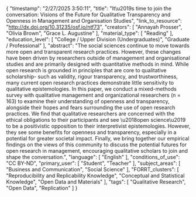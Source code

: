 {
    "timestamp": "2/27/2025 3:50:11",
    "title": "It\u2019s time to join the conversation: Visions of the Future for Qualitative Transparency and Openness in Management and Organisation Studies",
    "link_to_resource": "http://dx.doi.org/10.31235/osf.io/ntf73",
    "creators": [
        "Annayah Prosser",
        "Olivia Brown",
        "Grace L. Augustine"
    ],
    "material_type": [
        "Reading"
    ],
    "education_level": [
        "College / Upper Division (Undergraduates)",
        "Graduate / Professional"
    ],
    "abstract": "The social sciences continue to move towards more open and transparent research practices. However, these changes have been driven by researchers outside of management and organisational studies and are primarily designed with quantitative methods in mind. While open research is grounded in principles that are core to qualitative scholarship- such as validity, rigour transparency, and trustworthiness, many current open research practices demonstrate little sensitivity to qualitative epistemologies. In this paper, we conduct a mixed-methods survey with qualitative management and organizational researchers (n = 163) to examine their understanding of openness and transparency, alongside their hopes and fears surrounding the use of open research practices. We find that qualitative researchers are concerned with the ethical obligations to their participants and see \u2018open science\u2019 to be a positivistic opposition to their interpretivist epistemologies. However, they see some benefits for openness and transparency, especially in a potential for greater societal impact. Finally, we bring together our empirical findings on the views of this community to discuss the potential futures for open research in management, encouraging qualitative scholars to join and shape the conversation.",
    "language": [
        "English"
    ],
    "conditions_of_use": "CC BY-ND",
    "primary_user": [
        "Student",
        "Teacher"
    ],
    "subject_areas": [
        "Business and Communication",
        "Social Science"
    ],
    "FORRT_clusters": [
        "Reproducibility and Replicability Knowledge",
        "Conceptual and Statistical Knowledge",
        "Open Data and Materials"
    ],
    "tags": [
        "Qualitative Research",
        "Open Data",
        "Replication"
    ]
}
